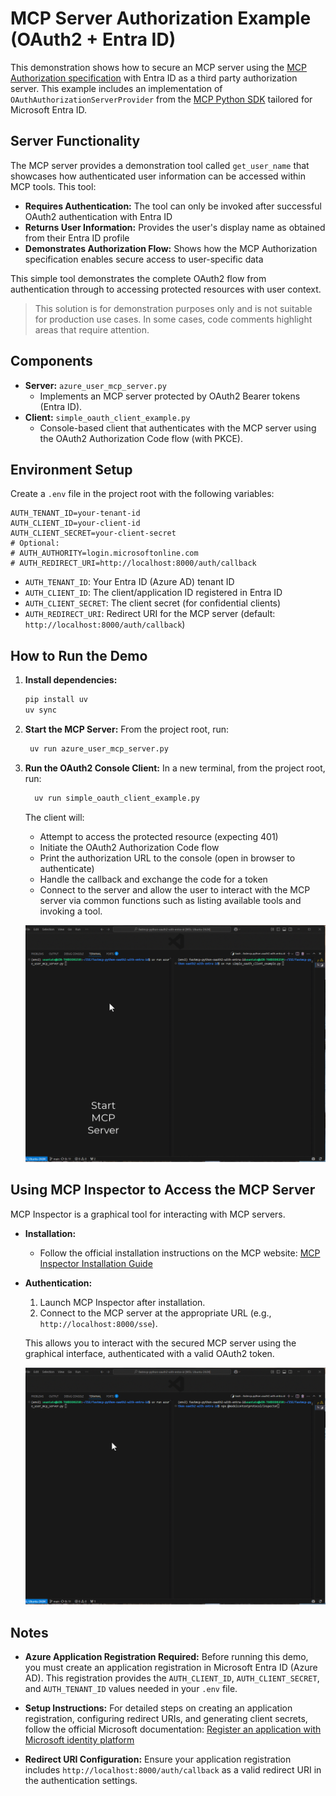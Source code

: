 # MCP Server Authorization Example (OAuth2 + Entra ID)

This demonstration shows how to secure an MCP server using the [MCP Authorization specification](https://modelcontextprotocol.io/specification/2025-03-26/basic/authorization) with Entra ID as a third party authorization server. This example includes an implementation of `OAuthAuthorizationServerProvider` from the [MCP Python SDK](https://github.com/modelcontextprotocol/python-sdk) tailored for Microsoft Entra ID.

## Server Functionality

The MCP server provides a demonstration tool called `get_user_name` that showcases how authenticated user information can be accessed within MCP tools. This tool:

- **Requires Authentication:** The tool can only be invoked after successful OAuth2 authentication with Entra ID
- **Returns User Information:** Provides the user's display name as obtained from their Entra ID profile
- **Demonstrates Authorization Flow:** Shows how the MCP Authorization specification enables secure access to user-specific data

This simple tool demonstrates the complete OAuth2 flow from authentication through to accessing protected resources with user context.

> This solution is for demonstration purposes only and is not suitable for production use cases. In some cases, code comments highlight areas that require attention.

## Components

- **Server:** `azure_user_mcp_server.py`
    - Implements an MCP server protected by OAuth2 Bearer tokens (Entra ID).
- **Client:** `simple_oauth_client_example.py`
    - Console-based client that authenticates with the MCP server using the OAuth2 Authorization Code flow (with PKCE).

## Environment Setup

Create a `.env` file in the project root with the following variables:

```
AUTH_TENANT_ID=your-tenant-id
AUTH_CLIENT_ID=your-client-id
AUTH_CLIENT_SECRET=your-client-secret
# Optional:
# AUTH_AUTHORITY=login.microsoftonline.com
# AUTH_REDIRECT_URI=http://localhost:8000/auth/callback
```

- `AUTH_TENANT_ID`: Your Entra ID (Azure AD) tenant ID
- `AUTH_CLIENT_ID`: The client/application ID registered in Entra ID
- `AUTH_CLIENT_SECRET`: The client secret (for confidential clients)
- `AUTH_REDIRECT_URI`: Redirect URI for the MCP server (default: `http://localhost:8000/auth/callback`)

## How to Run the Demo

1. **Install dependencies:**
   ```bash
   pip install uv
   uv sync
   ```

2. **Start the MCP Server:**
   From the project root, run:
   ```bash
    uv run azure_user_mcp_server.py
   ```

3. **Run the OAuth2 Console Client:**
   In a new terminal, from the project root, run:
   ```bash
     uv run simple_oauth_client_example.py
   ```
   The client will:
   - Attempt to access the protected resource (expecting 401)
   - Initiate the OAuth2 Authorization Code flow
   - Print the authorization URL to the console (open in browser to authenticate)
   - Handle the callback and exchange the code for a token
   - Connect to the server and allow the user to interact with the MCP server via common functions such as listing available tools and invoking a tool.

   ![Secured Auth using Console Client](./assets/mcp_server_auth_entra_id_console.gif)

## Using MCP Inspector to Access the MCP Server

MCP Inspector is a graphical tool for interacting with MCP servers.

- **Installation:**
  - Follow the official installation instructions on the MCP website: [MCP Inspector Installation Guide](https://modelcontextprotocol.io/docs/tools/inspector)

- **Authentication:**
  1. Launch MCP Inspector after installation.
  2. Connect to the MCP server at the appropriate URL (e.g., `http://localhost:8000/sse`). 

  This allows you to interact with the secured MCP server using the graphical interface, authenticated with a valid OAuth2 token.

     ![Secured Auth using MCP Inspector](./assets/mcp_server_auth_entra_id_inspector.gif)

## Notes

- **Azure Application Registration Required:** Before running this demo, you must create an application registration in Microsoft Entra ID (Azure AD). This registration provides the `AUTH_CLIENT_ID`, `AUTH_CLIENT_SECRET`, and `AUTH_TENANT_ID` values needed in your `.env` file.

- **Setup Instructions:** For detailed steps on creating an application registration, configuring redirect URIs, and generating client secrets, follow the official Microsoft documentation: [Register an application with Microsoft identity platform](https://docs.microsoft.com/en-us/azure/active-directory/develop/quickstart-register-app)

- **Redirect URI Configuration:** Ensure your application registration includes `http://localhost:8000/auth/callback` as a valid redirect URI in the authentication settings.



